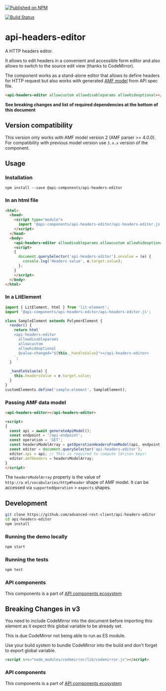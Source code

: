 [![Published on NPM](https://img.shields.io/npm/v/@api-components/api-headers-editor.svg)](https://www.npmjs.com/package/@api-components/api-headers-editor)

[![Build Status](https://travis-ci.org/advanced-rest-client/api-headers-editor.svg?branch=stage)](https://travis-ci.org/advanced-rest-client/api-headers-editor)

# api-headers-editor

A HTTP headers editor.

It allows to edit headers in  a convenient and accessible form editor and also allows to switch to the source edit view (thanks to CodeMirror).

The component works as a stand-alone editor that allows to define headers for HTTP request but also works with generated [AMF model](https://a.ml/) from API spec file.

```html
<api-headers-editor allowcustom allowdisableparams allowhideoptional></api-headers-editor>
```

**See breaking changes and list of required dependencies at the bottom of this document**

## Version compatibility

This version only works with AMF model version 2 (AMF parser >= 4.0.0).
For compatibility with previous model version use `3.x.x` version of the component.

## Usage

### Installation
```
npm install --save @api-components/api-headers-editor
```

### In an html file

```html
<html>
  <head>
    <script type="module">
      import '@api-components/api-headers-editor/api-headers-editor.js';
    </script>
  </head>
  <body>
    <api-headers-editor allowdisableparams allowcustom allowhideoptional></api-headers-editor>
    <script>
    {
      document.querySelector('api-headers-editor').onvalue = (e) {
        console.log('Headers value', e.target.value);
      };
    }
    </script>
  </body>
</html>
```

### In a LitElement

```js
import { LitElement, html } from 'lit-element';
import '@api-components/api-headers-editor/api-headers-editor.js';

class SampleElement extends PolymerElement {
  render() {
    return html`
    <api-headers-editor
      allowdisableparams
      allowcustom
      allowhideoptional
      @value-changed="${this._handleValue}"></api-headers-editor>
    `;
  }

  _handleValue(e) {
    this.headersValue = e.target.value;
  }
}
customElements.define('sample-element', SampleElement);
```

### Passing AMF data model

```html
<api-headers-editor></api-headers-editor>

<script>
{
  const api = await generateApiModel();
  const endpoint = '/api-endpoint';
  const operation = 'GET';
  const headersModelArray = getOperationHeadersFromModel(api, endpoint, operation); // some abstract method
  const editor = document.querySelector('api-headers-editor');
  editor.api = api; // This is required to compute ld+json keys!
  editor.amfHeaders = headersModelArray;
}
</script>
```

The `headersModelArray` property is the value of `http://a.ml/vocabularies/http#header` shape of AMF model.
It can be accessed via `supportedOperation` > `expects` shapes.

## Development

```sh
git clone https://github.com/advanced-rest-client/api-headers-editor
cd api-headers-editor
npm install
```

### Running the demo locally

```sh
npm start
```

### Running the tests
```sh
npm test
```

### API components

This components is a part of [API components ecosystem](https://elements.advancedrestclient.com/)


## Breaking Changes in v3

You need to include CodeMirror into the document before importing this element
as it expect this global variable to be already set.

This is due CodeMirror not being able to run as ES module.

Use your build system to bundle CodeMirror into the build and don't forget to export global variable.

```html
<script src="node_modules/codemirror/lib/codemirror.js"></script>
```

### API components

This components is a part of [API components ecosystem](https://elements.advancedrestclient.com/)
